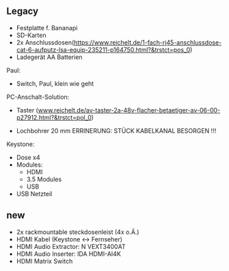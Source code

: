 Legacy
------
- Festplatte f. Bananapi
- SD-Karten
- 2x Anschlussdosen(https://www.reichelt.de/1-fach-rj45-anschlussdose-cat-6-aufputz-lsa-equip-235211-p164750.html?&trstct=pos_0)
- Ladegerät AA Batterien

Paul:
- Switch, Paul, klein wie geht

PC-Anschalt-Solution:
- Taster (www.reichelt.de/av-taster-2a-48v-flacher-betaetiger-av-06-00-p27912.html?&trstct=pol_0)

- Lochbohrer 20 mm
ERRINERUNG: STÜCK KABELKANAL BESORGEN !!!

Keystone:
- Dose x4
- Modules:
	- HDMI
	- 3.5 Modules
	- USB
- USB Netzteil

new
---
- 2x rackmountable steckdosenleist (4x o.Ä.)
- HDMI Kabel (Keystone <-> Fernseher)
- HDMI Audio Extractor: N VEXT3400AT
- HDMI Audio Inserter: IDA HDMI-AI4K
- HDMI Matrix Switch


